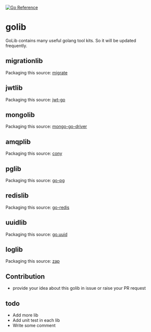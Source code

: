 [![Go Reference](https://pkg.go.dev/badge/github.com/KennyChenFight/golib.svg)](https://pkg.go.dev/github.com/KennyChenFight/golib)

# golib
GoLib contains many useful golang tool kits. So it will be updated frequently.

## migrationlib
Packaging this source: [migrate](https://github.com/golang-migrate/migrate)

## jwtlib
Packaging this source: [jwt-go](https://github.com/dgrijalva/jwt-go)

## mongolib
Packaging this source: [mongo-go-driver](https://github.com/mongodb/mongo-go-driver)

## amqplib
Packaging this source: [cony](https://github.com/assembla/cony)

## pglib
Packaging this source: [go-pg](https://github.com/go-pg/pg)

## redislib
Packaging this source: [go-redis](https://github.com/go-redis/redis)

## uuidlib
Packaging this source: [go.uuid](https://github.com/satori/go.uuid)

## loglib
Packaging this source: [zap](https://github.com/uber-go/zap)

## Contribution
+ provide your idea about this golib in issue or raise your PR request

## todo
* Add more lib
* Add unit test in each lib
* Write some comment